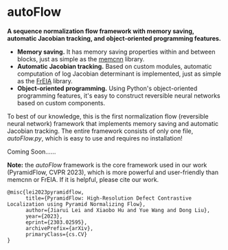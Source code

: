 # autoFlow
**A sequence normalization flow framework with memory saving, automatic Jacobian tracking, and object-oriented programming features.**

- **Memory saving.** It has memory saving properties within and between blocks, just as simple as the [memcnn](https://github.com/silvandeleemput/memcnn) library.
- **Automatic Jacobian tracking.** Based on custom modules, automatic computation of log Jacobian determinant is implemented, just as simple as the [FrEIA](https://github.com/vislearn/FrEIA) library.
- **Object-oriented programming.** Using Python's object-oriented programming features, it's easy to construct reversible neural networks based on custom components.

To best of our knowledge, this is the first normalization flow (reversible neural network) framework that implements memory saving and automatic Jacobian tracking. The entire framework consists of only one file, *autoFlow.py*, which is easy to use and requires no installation!

Coming Soon……


**Note:** the *autoFlow* framework is the core framework used in our work (PyramidFlow, CVPR 2023), which is more powerful and user-friendly than memcnn or FrEIA. If it is helpful, please cite our work.
```
@misc{lei2023pyramidflow,
      title={PyramidFlow: High-Resolution Defect Contrastive Localization using Pyramid Normalizing Flow}, 
      author={Jiarui Lei and Xiaobo Hu and Yue Wang and Dong Liu},
      year={2023},
      eprint={2303.02595},
      archivePrefix={arXiv},
      primaryClass={cs.CV}
}
```



